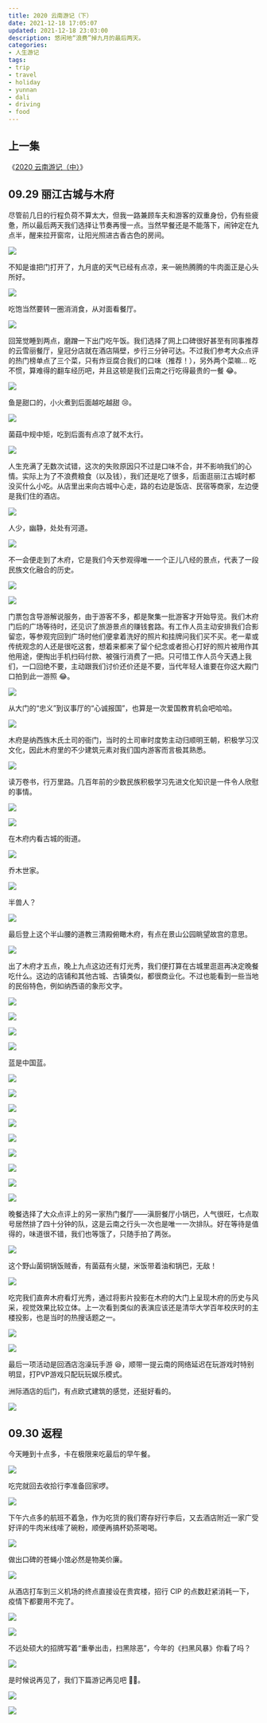 ```yaml
---
title: 2020 云南游记（下）
date: 2021-12-18 17:05:07
updated: 2021-12-18 23:03:00
description: 悠闲地“浪费”掉九月的最后两天。
categories:
- 人生游记
tags:
- trip
- travel
- holiday
- yunnan
- dali
- driving
- food
---
```




## 上一集

《[2020 云南游记（中）](https://joouis.com/2021/2020-yunnan-trip-2/)》



## 09.29 丽江古城与木府

尽管前几日的行程负荷不算太大，但我一路兼顾车夫和游客的双重身份，仍有些疲惫，所以最后两天我们选择让节奏再慢一点。当然早餐还是不能落下，闹钟定在九点半，醒来拉开窗帘，让阳光照进古香古色的房间。

![](https://bnz05pap002files.storage.live.com/y4mNGytBKzMr1cMETr9yByl4nLmh8LCvhVZBx7uiQxz8_d8CAsAgTHpSwdq0ftwkhSGS2y_MIrxj-cJmDcEccir51nDahDURdHEpfKsLviaN32rRV5982J2dH3VOnhCUO344A9pRCEvpexwRQPJCIs5znwM2J-x0oZ7UMtMgF7NlTBDfo-9g8xalQNd7o-xs6nQ?width=2172&height=2896&cropmode=none)

不知是谁把门打开了，九月底的天气已经有点凉，来一碗热腾腾的牛肉面正是心头所好。

![](https://bnz05pap002files.storage.live.com/y4mBqENKdI_KlG4UYKHS8kGdj2d3QgMAZtpaBwL-A5UvXE8_ZOk8Dy2ObYu-OPYc8W04ZnK2W95UNzi8ONX8xFeQZpNwEdEn23Dd4TWCeylrNKVcEFst0FRFTOXfRK0pGKu6oPI3SlypjhomsFh0DB0x9jLyGcF1cq2oeEAyXP5Zl5taWLxVXsb8Ky1utOIbNW2?width=2172&height=2896&cropmode=none)

吃饱当然要转一圈消消食，从对面看餐厅。

![](https://bnz05pap002files.storage.live.com/y4mXYqEpOlJ2ho4hAjV8926IkLLzouk_GuO69694PICcOZR8OsFjTHMO4aDxadpRS0udYQTkjA95_gKycQoInLkLbG8-USF2qARkgv7RgTsDHQDzolIv0xsld-Hdc24TrcCFk5mZ6jS9kAinGLL15OhX3KqYICz-ODcKYsCdM_PmWjDD4kKPw9S7j-UpnCA0L8E?width=2896&height=2172&cropmode=none)

回笼觉睡到两点，磨蹭一下出门吃午饭。我们选择了网上口碑很好甚至有同事推荐的云雪丽餐厅，皇冠分店就在酒店隔壁，步行三分钟可达。不过我们参考大众点评的热门榜单点了三个菜，只有炸豆腐合我们的口味（推荐！），另外两个菜嘛... 吃不惯，算难得的翻车经历吧，并且这顿是我们云南之行吃得最贵的一餐 😂。

![](https://bnz05pap002files.storage.live.com/y4mIhU02DT3gLTuXbwr0OwOp69TvrLRvPmxkCJaijV9bgaxWSrpicwy7GWYsqR9fV1hoG_dura6TNmE5T51IrHfd7RXmfd6FE9LHtzBH0jHzKR8ESs4d7-BEvo8qBjqzW1wAmHXNXWbk4GFKFcAWBq3uBk2ZBHcR5beqxViN_RwsJfogld_WrrM_-HKFXz7kJ-X?width=2172&height=2896&cropmode=none)

鱼是甜口的，小火煮到后面越吃越甜 😢。

![](https://bnz05pap002files.storage.live.com/y4mYG-7uf1Bk7KlE7V-gckmRszl8i0qjVk4IGHRc9pjSUKQPfudDK3hBNb_Ca-qX8SDIdInik1jb01bIXzQMwrudsHNzKDACn6R-33yOwk_RkZo-KljEl7SpcQh5ty6H69XztqMLgDs9GArYpbnpJc29f-1XbcmrZvAaJysZDm5aehet1AEzMLR8oRvZR6riuKH?width=2896&height=2172&cropmode=none)

菌菇中规中矩，吃到后面有点凉了就不太行。

![](https://bnz05pap002files.storage.live.com/y4mWdlOOGW40vlzXF1wqIL-9jmaKrKu6fR_fn9KAqx9W1yzaOpDG_87fCXPvM7WMr1Hl7w4Vwgih6l4yQN87FCfdVtPbHoC_Gkk5phf2dYtRcxU6yoHzAI7zIhghaO3TBDGNqIEDEEdvVJDsJe8p-PnZ17sSmY1cnA--8V7dkdrgKjS1rZomZT4gkTzwLeCbNGW?width=2172&height=2896&cropmode=none)

人生充满了无数次试错，这次的失败原因只不过是口味不合，并不影响我们的心情。实际上为了不浪费粮食（以及钱），我们还是吃了很多，后面逛丽江古城时都没买什么小吃。从店里出来向古城中心走，路的右边是饭店、民宿等商家，左边便是我们住的酒店。

![](https://bnz05pap002files.storage.live.com/y4mWRXpun9zhmJ_-Okkf6BVHGySyKz7WM9Qw6GNIXYXwQLfDxvpu20AK0sT_U7JRTUhafT3CAu-ltUpulwq7Mf3nW9p9u3bDICzO-nSJwo4x3buoK-fnlh3ODSQRmCQnC8hZ4Yz7fl1bwPTR8rTRhekmwQ6JZxN_cHuk0TR58yvvoH5_PxmcpoG0sTr-LpYF-G9?width=2172&height=2896&cropmode=none)

人少，幽静，处处有河道。

![](https://bnz05pap002files.storage.live.com/y4mK4sDWJkFqpoeyixaLMToUGYh0vL_ziVUKyAFQn1EFP-YGD9AuCmj6RNJL4UQMBXv4SHkn8FrpUV3BOCds7yjYA3A6pa3MmqNJOYJ9yK_hHQAxwr5BOAw57wIg51_Rs2UiC5uSP_6BS64_iY7Ql67qpaIokSX7SkFd7-UFFUrukSgCd3-kW4pTrjyPZLwYRLO?width=2172&height=2896&cropmode=none)

不一会便走到了木府，它是我们今天参观得唯一一个正儿八经的景点，代表了一段民族文化融合的历史。

![](https://bnz05pap002files.storage.live.com/y4mblYGy7Ht2cE3Vd9V8uz3a_Uj7CmY3mDwqxGhSwb-3ccZaeF-9l9WCVbGFyMCNSRvfyCRtgnAWdqfxJjvBvLliBviYw8xWElVVamoJsLGt1w5ZXUAn_nJD7IDThNZ33IP3R5oqQbkvpDmQgBoxcg-rs7q165Fc4LWQmS-udIfSU05hA1oMBEmco4KvtkZ2UWu?width=2896&height=2172&cropmode=none)

![](https://bnz05pap002files.storage.live.com/y4m7H83NT8UAmma26sqQ4E2y7Yh0E9UO54JkOWSnz47krq9EriPsoUpvgksbHYZxkfm5b7w6nJRbmslflkp-5QuDJJ5lYYIzPwclFJnl6FcrSrRxAf5XDJxHrl97-j00BwnQ2z4FqLEes7F-hGKnFtUxnoE2CNUTom_azKgc5_0a-D4wIyZeHUD9numf3MxONN5?width=2592&height=1940&cropmode=none)

门票包含导游解说服务，由于游客不多，都是聚集一批游客才开始导览。我们木府门后的广场等待时，还见识了旅游景点的赚钱套路。有工作人员主动安排我们合影留恋，等参观完回到广场时他们便拿着洗好的照片和挂牌问我们买不买。老一辈或传统观念的人还是很吃这套，想着来都来了留个纪念或者担心打好的照片被用作其他用途，便掏出手机扫码付款、被强行消费了一把。只可惜工作人员今天遇上我们，一口回绝不要，主动跟我们讨价还价还是不要，当代年轻人谁要在你这大殿门口拍到此一游照 😂。

![](https://bnz05pap002files.storage.live.com/y4mOK3VglhLItVgQzhzdn8irdV5uLzhIPYVVEjl_3_xdiWB88oqvm97R4rTgKApNnSOlBaSrhdxbwW5GrfLDCD0jYJFCprEsr2hxWupfsYuqsQJFn4U-38M0ACHknhsWxn4SxXg8g7a-lT-ZKW8ZE_Jb8ygTlYOlecusbrRjoH5vzs3WsvZI9EOWFU2x3R06_Ik?width=2592&height=1940&cropmode=none)

从大门的“忠义”到议事厅的“心诚报国”，也算是一次爱国教育机会吧哈哈。

![](https://bnz05pap002files.storage.live.com/y4mJ9mZvO7N6mfq-UIdJg0XuAiU6f6BRkDuG3ehcwK308QEiF0_d8QxDVFPnFmjiFRaMPl-G8u3oP-l92il5KJZImNE0itlYvS7mB_Ikxmyo2Cw-VISZ-LTS7xugm-0_vy7GkzXTAv2mMLpvhlRKm4dqsvBdKAxPiStjTgo14AyZxG4iVND9sdy5VvMyhE4bORA?width=2896&height=2172&cropmode=none)

木府是纳西族木氏土司的衙门，当时的土司审时度势主动归顺明王朝，积极学习汉文化，因此木府里的不少建筑元素对我们国内游客而言极其熟悉。

![](https://bnz05pap002files.storage.live.com/y4mVeoObi7nwSnDFZbgCk8eEe3Nxb_0V4GLvBGTqPCVe1AfdMpRd8j7ff9tA93truT4zp2-THAyI_wSRFT3ockLWvnB_eaxtSLipm0twX-lRFGn0dVH1swyaINMB6v23GOzxaLfCU48owORAqwxVOygk6PUeMO-035WN63cvA4zn-AEbupNMBllYzb7nM3hb30V?width=2592&height=1940&cropmode=none)

读万卷书，行万里路。几百年前的少数民族积极学习先进文化知识是一件令人欣慰的事情。

![](https://bnz05pap002files.storage.live.com/y4mOCr92RRaYqg6e41ZKCHJjzZtQ3-tv0iYXedj4MlQQcd8WhP6EuCpU93oUKnt-V8TS4DFh5H7va8diMeeHHvJLOChl40F4S9L68iGscuS_24fxeDJYbimbHbk-g2rVvK1YKcC-X2GpQa5hWQ047I9FNTPncxRNq914vE0CX5aK0UFlnRHIq_UCfEXqbzwSF-_?width=2896&height=2172&cropmode=none)

![](https://bnz05pap002files.storage.live.com/y4mJe3mklnsl2lgmRax6xNGNcbdLjg4x06eLQdZscMpjCXGzJ1cn2z8PzB67GSQDuE4HmIfx9GdLnzOoellhLpDTRXC318qGWcxO9UqB7RxBUvueNwYXlBqOkN1VFW4PbvPTXlSNH8ucW7kVyQaUf0Iu32BLJsqCJY04bcJSEAucaobXbh6ydIH824gB9JfjRlZ?width=2592&height=1940&cropmode=none)

在木府内看古城的街道。

![](https://bnz05pap002files.storage.live.com/y4mkS0n7YnEIVMKbMuJUvJK0y5XGykhzcLAzmasX6XBryh-6bLaXapk6Aqj3frXfMnE0VzW4Zx4t8vLGnBITyupsFmdlcBedFtoVj5H5Yrcn-WxxhwX29fFj6QtTWpC4ssRf6p6CYTdcFjvbKDKaNiK6N44OcgTLeFcj8XNScci2JV8gvwJoN4aGRDcq-b68ViK?width=2896&height=2172&cropmode=none)

乔木世家。

![](https://bnz05pap002files.storage.live.com/y4me8SpoSpiU1EZ27Do4EfHPnveEtrHmZcpiU9znPA1IcGLWYOt8bcWSzcn-V4QxyGgVckfyL2hxGW_Fys7t2AU8GivbQC8kBPEEEeemA42UcFhoURDONtKzSMKK-iuMLDc3n_3h10wHGtVx5OC-LHGZ0uyYgF_GfBZ0tuZYaqg_um1ktuJkiyvUtR7FKX7peez?width=2896&height=2172&cropmode=none)

半兽人？

![](https://bnz05pap002files.storage.live.com/y4mZYJUZob9u_SWfpZyCqpgULsKQQTK0FbodmGU3d6YbnYSywrjfF91RdyA4RLulfLsn6FiUCEyAI7_pldQuqasPwtfCFjG3s0hEgkq18f5NaSgz4BrVjPmZzlENozspbxEGH3K67uUX6Z-sWiPoZWYrEEZiHW3zni_DNCYmijBMBTpK-jf82cQPx-ksuHgOefl?width=1940&height=2592&cropmode=none)

最后登上这个半山腰的道教三清殿俯瞰木府，有点在景山公园眺望故宫的意思。

![](https://bnz05pap002files.storage.live.com/y4m0cf_aSYBfsXrFaEOV6lWZLGuONMs_hOqbOIwGdenQpHLbYAyuWKhZ3Z64C-cIiO-SeyCVwo_kpKyzqZlK1KEGD1Hllold4hlfvH-AaR2UceFwSKKcbvLl5lwiBoOPj-1NgqZdzmimaE2vUYIG0U51sAHNBizdSL-FETDTEo13D7Gx6Pa1Y_c90Q8hURF3uYk?width=2592&height=1940&cropmode=none)

出了木府才五点，晚上九点这边还有灯光秀，我们便打算在古城里逛逛再决定晚餐吃什么。这边的店铺和其他古城、古镇类似，都很商业化。不过也能看到一些当地的民俗特色，例如纳西语的象形文字。

![](https://bnz05pap002files.storage.live.com/y4mmSJcQC6vLl2E9TKJyd0K1IUGKcFzuZ8bh6zh1YQuTeA-mK9RViIrXZhijLydoTq_2MEwhtzAx3m1O_-G728OE_jAwLwtwlYmTHWEjwOr6hnDQPRfDpQhOnE-8v16hnAwYDcFBLMQ_gKf0My-sTzviuHmiC1IN_tqp6NjABsogKQ48jEdyPsM1edV-REa5lhN?width=2172&height=2896&cropmode=none)

![](https://bnz05pap002files.storage.live.com/y4m_7FMcoTeGuU-paxG7ARsBBozWF65zOG1tVmGVhl7ygQ84NnjVZNDm8Zv-i5Ju1H_S6j0v9x2SkBasiSFNLUfdfsJhrJoYp43gZ1FuZFY8vAVOHSOA8C7sqDL2qfi9OjXfbxgN75WSXQ0qbxItOVNop0bNuwmS9QF4Qbt4qMQ1uy9VPl8tdc5-2f4gQQeip6v?width=2172&height=2896&cropmode=none)

![](https://bnz05pap002files.storage.live.com/y4mcQy42xX_zlwajpp4tA1Rte0x40cSZXKL0JyKjpQovDe8OLlHCLxqLdG-HIullsmg6xh6QYT8ALuk1NZYhEOXBjsTJ2HCnkBep7DQdRNlLXSaHj7rF67tQW4AHiSXwI375GmrQyh8dFkRy5O18NoWWfBUh0c5bMbDcTNstn4ux0zUOrXAtDO5whSbsJfMvYJx?width=2592&height=1940&cropmode=none)

![](https://bnz05pap002files.storage.live.com/y4mEvBb9csBg-Pkq4Awe6xheV866oWvp0aaf1WSmKk-bfc4nSH37IOIV38eti-UTJNPe7sW8zHkHEnSopCTmMM43YyW5Aii-uxlnddhr4LDUURVefSZ90MaK9-ecou-uTPGLVcqPldwd42AA67N73Qq490WHxJEYif142pSqh1U2y18IOAtOMfZzxIOQ6sWFja-?width=2896&height=2172&cropmode=none)

蓝是中国蓝。

![](https://bnz05pap002files.storage.live.com/y4mIkK_9lSk1q2j74OljpLwzt3HDGrSywGv_wvsqZzjpXaeAoSm9wW_0wuF-U5IA5q8eDVqWms6qliGV41D31_cj8DSL90cP_HdGHFl6wTjb670j0M_RXmW83lCCaYmEJNW0g7GtNTioOYtcKe8xiZijTCKDs-ykQWXduY-fppZ0mBpoYMbbkfNj6RdPg7nnZKW?width=1940&height=2592&cropmode=none)

![](https://bnz05pap002files.storage.live.com/y4mM9C73BuAuvD4TfIeW5iX0Dfc5qtUxYgymlZywc5zex-Gt6UaWIGPs4-GkcYrV7O6M0n_lGNOpvX39K8St2wTbW3u62mbhDWYI04wZzW5kkFBvTmZVthv5PjPegGztMv3-YfCI-04_A5l0WmWkB8xB3Oj8WmgWbGzLhJ82_SjElt4ZJdJri8Z0KTmvPTiRfEP?width=1940&height=2592&cropmode=none)

![](https://bnz05pap002files.storage.live.com/y4mwwyTyvkaahMgIKhqNOaZwEDwgHXYQ-AL7Gl4dMRH39F8JQld6FMFJHb9LQa6juIZ-TRjsOFlyqCQ5KvPqwIObcY0jy8qMySKKgd04l1lDtIM9CoS8da9r_dZSXxE43oxA3YR69cVNDkG9gmwEAiFJHuNDYv-3ebkVqJa2-lyT8OhzPMLLMWyy1nWVAupOJ9B?width=2172&height=2896&cropmode=none)

![](https://bnz05pap002files.storage.live.com/y4mYGnvGxAK_A6Fo4yoDZ75WPXCoPxiRSYe6AiezqNNzfM-eK8dimtx0BbU_n_hE2oCfEhirPo0NdLJ5-tRprDOEvMgzhxqJ07tVSeIy9gqvUOPgrFGYtKB63TUPlAFEBDET5yeGqp9YptbcTH2uHL8NlFcC_B2KFiwRcFfAMpwGW2n7DHIO8OZcWVf7-gVsE3q?width=1940&height=2592&cropmode=none)

![](https://bnz05pap002files.storage.live.com/y4mX8CHr75xMB__NshzK_eQbGqkd7vZcGuAcdXP3G6iEt3UJaG-h7Vw-phUIY9QNmSegLrciGE_tSLZgYx3r0wIv3JThYJ0rqMLIZeC7hP2bAAnWgqPQtusLnpHDoKcHK1XSGe58z4ViL1oGjUK4s8V2XIgYgnymCpmvZtTK7z-WI8KQipn-UYGLHRd_be6r8Bt?width=2592&height=1940&cropmode=none)

![](https://bnz05pap002files.storage.live.com/y4mb5M-GT0N53JrVFgWIOHftO5odp4BOovcS_mAxPD4W7sk1kto8YL0r8w5OhQ5Cjk9_pAosSSbhQpiq4l3dEDGeXf0JJ3gCXHtXkIha_ofSTdNjEPU-c7R26kB0HNt7kWTtCx9KDWjFIpC-V80pStVDbkmF8CdccIR_yLml8oz5o_rJ4AJzE2MDwIX2KYX9HNU?width=2592&height=1940&cropmode=none)

![](https://bnz05pap002files.storage.live.com/y4mxJY_CZCIffmco8AgC4EI6zFk3xNVUghvg1LcYzP6WZPigIbERzJDHrZm2mAGR4bNU6E_BuVpvPg8Fa87tS3nlxramaSQ_OnzOi97BRDMufXvRkwuK0wXeowPW4Tphn3xKdt7WWMINXMettumnoTHmGb6jssHwBulxt9iLBdUmccLXzV5uqNtMuPF01giKQul?width=2172&height=2896&cropmode=none)

![](https://bnz05pap002files.storage.live.com/y4mgBm-hcgp1ohWLPkaP5rf9sYP2pRZHjDVvbmpvlSMsGI1xLRTp3-aSFX8IwT9mPp8KL4E_VzqpF2t8mmpAdFBYdfBskFDcxLWjJKPkzwmDMlOow08cVBiPhZ_wz0B3R5sdrhBxFcgSJ-7DRm0dCB9WqL3ZdS9POpZ2KZA-v1Sk5BhoUFBV-zHvs_8K1Y9JtHN?width=2172&height=2896&cropmode=none)

![](https://bnz05pap002files.storage.live.com/y4muEW4oQ6Z0P-kXnSy8bWdUT3Seof_g8RBi8XHatkAY47UWIaadreBmQgE85JnA1HWBkWigLuL2gf4rJcVXqCCf_j2YvkzCFxXn0lvl6fj-o69TamBFgrE0o863mVx5Qvd3aAoubnxyB4EGFIyveq3NMwwtgDoO9uVcasOBYlUfo5xnbJ3VZ7vHGD9LnpqO8rx?width=2172&height=2896&cropmode=none)

晚餐选择了大众点评上的另一家热门餐厅——滇厨餐厅小锅巴，人气很旺，七点取号居然排了四十分钟的队，这是云南之行头一次也是唯一一次排队。好在等待是值得的，味道很不错，我们也等饿了，只随手拍了两张。

![](https://bnz05pap002files.storage.live.com/y4my5yqk3R_h3c2P4M6b65q45hWIW2aWXc3xSz4HA-irSzu7XzvYYH14J2BHM3zWSZz4oJZ-TnKtGZpTeb07MS7yfLvkRqOgBX7U_N30gUWc5MqNjJliBejIpm8qeMafL8838JMGs1H5a8VrHGIgN8uAdGcjWNuaRF6mgGiARINWx2AyX3YDVkTReMIYym9zJwG?width=2896&height=2172&cropmode=none)

这个野山菌铜锅饭贼香，有菌菇有火腿，米饭带着油和锅巴，无敌！

![](https://bnz05pap002files.storage.live.com/y4m5r-TOmWu4sLtg9s4DN3SE8VMOIt_sQomWax5P3G2VJ3Dvhg81xRTEblk83_M5p9SUrP4YzGeSlwJMhViT2GRHvA_NdoHWjQ9dl4eH5uIr4XK3bQS1AmMbXG1CZ2NOfNcajhTYkWwwtPkiaMWtmjevdETfDHOc6iMpZw_eetHaoxo1QKaJ5pamOZrCBTUosEg?width=2172&height=2896&cropmode=none)

吃完我们直奔木府看灯光秀，通过将影片投影在木府的大门上呈现木府的历史与风采，视觉效果比较立体。上一次看到类似的表演应该还是清华大学百年校庆时的主楼投影，也是当时的热搜话题之一。

![](https://bnz05pap002files.storage.live.com/y4mBfUxP5i5ko4KNK5rMtNc6z12hn9ycjt5gCn_2VuguiokgMVejvQptRA0Eeojffvl_uyvbEd95A8SjnzSVO_Z3tGDGnpUM0qcxUB21rCBYKFbVNs6vr8cCrjYUAFY1u5cLjUb7frAwQxiecnjWT0-0_nHGgUpB3vTJCNa59EHZOkkDz_ZlgbW_1eEbQ8RSyN4?width=2896&height=2172&cropmode=none)

![](https://bnz05pap002files.storage.live.com/y4malvJaiPTNoQgYLNsvPkoj78A6g-VrW3dvXTY0UyCGG7zOhVeYJWy8haeMWt9BlQdW35gk7TCSK9MC8bdG5mAoNjinegnI_wcQWFeGx68IDckfQl4Iv_gocnIcLTp6iBHIP_Z2SOmgrcOhC9EELnljD5T29QNm-h-SG56_qPW_3JJwaIREt9sXzs3wUhLq9DW?width=2896&height=2172&cropmode=none)

最后一项活动是回酒店泡澡玩手游 😆，顺带一提云南的网络延迟在玩游戏时特别明显，打PVP游戏只配玩玩娱乐模式。

洲际酒店的后门，有点欧式建筑的感觉，还挺好看的。

![](https://bnz05pap002files.storage.live.com/y4mpfHfocHJt3oK1MCckW5pIVaHZqxuJ0QWJjS249aJbKrPWsj3Ytf7GEsOREKshYFYGQ9QqAZv0VXFLeD3XPG18gTpHVGoT5rlgyfyBDP8pYC6thD7XVM5ebnmY08zKpPhaK1fuRnogVkrrjPuUzfYrnfZCROKDOWRwXTIAdJy9piECGcom5MSGuGUacPgNzm6?width=2896&height=2172&cropmode=none)



## 09.30 返程

今天睡到十点多，卡在极限来吃最后的早午餐。

![](https://bnz05pap002files.storage.live.com/y4mzS99NEHYt3tMCxDVo2u7s3vw4QtbfaS-vnGcPWv0XAd3n6qW-fv3lf_ifjEv8xq2joG_xBCnDD2rQLPore572Mb1xJEVqCaFMeRYRMujxaInzLIFSLDMba1KH7KZc-oKdxs0F8BtSeFOEvl7FTmXFb6KZdA-m10UtoZsmfV6HPUdginZojUg9yYvqQ9X2dDC?width=2896&height=2172&cropmode=none)

吃完就回去收拾行李准备回家啰。

![](https://bnz05pap002files.storage.live.com/y4m0RiqR2b6d3vb8FLvBlEpsT-rPpOWkUI7yu0Z7zTL-Nfz75vl5AaDaWFbFnwLYi6rsu24EAm8OiA3YQqI996SRT7ZlQNkfFTekx92gNX9KJNxlAnm2UyNE3lp35HUjZIFTf3cwCeXyny5cfEc5Af_9G3GXdxA0cvPog7lFkmCQcJuMSWTLP-KOj3Ajf2p8neq?width=2172&height=2896&cropmode=none)

下午六点多的航班不着急，作为吃货的我们寄存好行李后，又去酒店附近一家广受好评的牛肉米线嗦了碗粉，顺便再搞杯奶茶喝喝。

![](https://bnz05pap002files.storage.live.com/y4m260ufcrikQSnmh-JjYC73PJB4m9sJB97TwEL__Qe9usjFj96jW-XsPSYqAxQDNhUTCJdNvvU1TSJ2QTEI9hLMX5c4Q13RJjSYz3014oo-wmdod5IoF3czRcdIiOavIX3wFbCD4sRbvr08aMh7nG2Sw4z0KlZiMUNH4vXY5brVGRofiDgr2v-yb_ME0FlZMtU?width=2592&height=1940&cropmode=none)

做出口碑的苍蝇小馆必然是物美价廉。

![](https://bnz05pap002files.storage.live.com/y4mfBYjoxFquPXo6X61SOzW-rffGBW_dARton4-rQUbeAQ8isQ-6ubKLuHqZNtmqIlqcZW3NmGP6FRJn_5O7d8pIwz14Cw685G0GXToaZb2SD22AGIr1KMODUtiOi_8Hn8TJ4zEKMV7zR-pMvTgDl0E1IVHt5IaC2o28iS_lVy2tEQ2U8LACBwQcv0HRM8gFyEl?width=2896&height=2172&cropmode=none)

从酒店打车到三义机场的终点直接设在贵宾楼，招行 CIP 的点数赶紧消耗一下，疫情下都要用不完了。

![](https://bnz05pap002files.storage.live.com/y4m4clzvZQj3xyTmkeiFM5ySEsEvWVgHzAIpnkCpIAOih9vfgJaCDYWai3_oFJzRNE2BrUtSi9Sugppf3Nmhj1TpaP1rDnWdDuLLp_iOP6bxvmREFSVYGVMcXev8ffhrPRcF8Ed8-kTNhioTW6mZdmSYNARoXO6FcDuFtL7-7w0Q6YGDLsFpAJ-OFSztIfSQOEL?width=2896&height=2172&cropmode=none)

![](https://bnz05pap002files.storage.live.com/y4m3_tKsWaWH-h5wBk3IY2Ecg8nmUUUjLIt783AXqhYfRf7J4xqO_0Jc1jlPTUBWtIiwGj1qGkTNhSx1hU_3eEzzTo-U6UcaIPvfJQhX-3oejSN5SlQ4s0aKo0jXsEdNhouiWoeGmVqdUcXL9TnMhx_5Nab8lH59-GjYY6YgiCwSYIrx-bStccGjII81oWXD67k?width=2592&height=1940&cropmode=none)

不远处硕大的招牌写着“重拳出击，扫黑除恶”，今年的《扫黑风暴》你看了吗？

![](https://bnz05pap002files.storage.live.com/y4m2-pzGxDh1eEzmTM1mB6ADtzT3yqcJVkPE-OGxMtYEmqoYN0i3RNSQt3Iv8KMxJs-akYihb4T3wyVEktqD2yu2hvZ9frKO9l1RPJ2KGvQjP5-KBzxNb0toysmX5GtCc0IKAkOd6pSrlTMbxvgeDKDebFZCUFrcUu6bpghGJsfB7wQEh0t1VmJV06DyJeY0POS?width=2172&height=2896&cropmode=none)

是时候说再见了，我们下篇游记再见吧 👋🏻。

![](https://bnz05pap002files.storage.live.com/y4mDD1PbUAqE_zcTN9ouu9f8GUBHDFY7xjunULID6wUuge2wu5Q9TK8_44EygfMsA_CbvFG_wR1WrndJ8v8VGu8geDKnqoh-WHBz9I5lUcwbeoTChRtFo3HXvn3YjplsjYEakfC17IUWUvfCR0U1DTSHpxLxs9263VFHQoK_-OTXZ4GMSLCIoswKZsUUCu2t5hv?width=2896&height=2172&cropmode=none)

![](https://bnz05pap002files.storage.live.com/y4mBu2EAUyRvHSAhvBI6CQYfbFG-TD2Vn5muiahNC0Pid7OchtP74WtKBtwfM59B_am-HoDwHVCW3PluZbZeMD6meU6C04UobDlDW2DkHEgR1dgG8xHJJ0OsQmD2613u0gtfZo0Sws36si7D1laIJg7qeYroF6zSPyuOpIWw5T3opIcfXlCWfObH1DXmMVIcKbp?width=2896&height=2172&cropmode=none)





